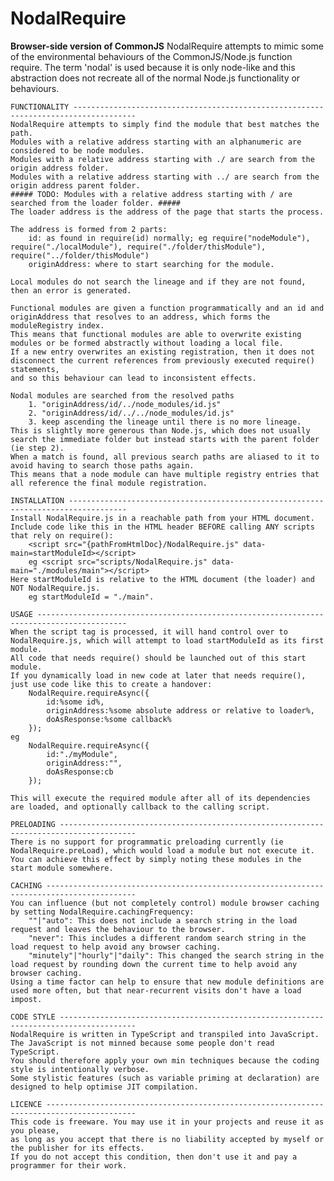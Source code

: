 # NodalRequire
<strong>Browser-side version of CommonJS</strong>
NodalRequire attempts to mimic some of the environmental behaviours of the CommonJS/Node.js function require.
	The term 'nodal' is used because it is only node-like and this abstraction does not recreate all of the normal Node.js functionality or behaviours.

	FUNCTIONALITY ------------------------------------------------------------------------------------
	NodalRequire attempts to simply find the module that best matches the path.
	Modules with a relative address starting with an alphanumeric are considered to be node modules.
	Modules with a relative address starting with ./ are search from the origin address folder.
	Modules with a relative address starting with ../ are search from the origin address parent folder.
	##### TODO: Modules with a relative address starting with / are searched from the loader folder. #####
	The loader address is the address of the page that starts the process.

	The address is formed from 2 parts: 
		id: as found in require(id) normally; eg require("nodeModule"), require("./localModule"), require("./folder/thisModule"), require("../folder/thisModule")
		originAddress: where to start searching for the module.

	Local modules do not search the lineage and if they are not found, then an error is generated.

	Functional modules are given a function programmatically and an id and originAddress that resolves to an address, which forms the moduleRegistry index.
	This means that functional modules are able to overwrite existing modules or be formed abstractly without loading a local file.
	If a new entry overwrites an existing registration, then it does not disconnect the current references from previously executed require() statements,
	and so this behaviour can lead to inconsistent effects.

	Nodal modules are searched from the resolved paths 
		1. "originAddress/id/../node_modules/id.js"
		2. "originAddress/id/../../node_modules/id.js"
		3. keep ascending the lineage until there is no more lineage.
	This is slightly more generous than Node.js, which does not usually search the immediate folder but instead starts with the parent folder (ie step 2).
	When a match is found, all previous search paths are aliased to it to avoid having to search those paths again.
	This means that a node module can have multiple registry entries that all reference the final module registration.

	INSTALLATION -----------------------------------------------------------------------------------
	Install NodalRequire.js in a reachable path from your HTML document.
	Include code like this in the HTML header BEFORE calling ANY scripts that rely on require(): 
		<script src="{pathFromHtmlDoc}/NodalRequire.js" data-main=startModuleId></script>
		eg <script src="scripts/NodalRequire.js" data-main="./modules/main"></script>
	Here startModuleId is relative to the HTML document (the loader) and NOT NodalRequire.js.
		eg startModuleId = "./main".

	USAGE ------------------------------------------------------------------------------------------
	When the script tag is processed, it will hand control over to NodalRequire.js, which will attempt to load startModuleId as its first module.
	All code that needs require() should be launched out of this start module.
	If you dynamically load in new code at later that needs require(), just use code like this to create a handover:
		NodalRequire.requireAsync({
			id:%some id%,
			originAddress:%some absolute address or relative to loader%,
			doAsResponse:%some callback%
		});
	eg
		NodalRequire.requireAsync({
			id:"./myModule",
			originAddress:"",
			doAsResponse:cb
		});

	This will execute the required module after all of its dependencies are loaded, and optionally callback to the calling script.

	PRELOADING ---------------------------------------------------------------------------------------
	There is no support for programmatic preloading currently (ie NodalRequire.preLoad), which would load a module but not execute it.
	You can achieve this effect by simply noting these modules in the start module somewhere.

	CACHING ------------------------------------------------------------------------------------------
	You can influence (but not completely control) module browser caching by setting NodalRequire.cachingFrequency:
		""|"auto": This does not include a search string in the load request and leaves the behaviour to the browser.
		"never": This includes a different random search string in the load request to help avoid any browser caching.
		"minutely"|"hourly"|"daily": This changed the search string in the load request by rounding down the current time to help avoid any browser caching.
	Using a time factor can help to ensure that new module definitions are used more often, but that near-recurrent visits don't have a load impost.

	CODE STYLE ---------------------------------------------------------------------------------------
	NodalRequire is written in TypeScript and transpiled into JavaScript.
	The JavaScript is not minned because some people don't read TypeScript.
	You should therefore apply your own min techniques because the coding style is intentionally verbose.
	Some stylistic features (such as variable priming at declaration) are designed to help optimise JIT compilation.

	LICENCE ------------------------------------------------------------------------------------------
	This code is freeware. You may use it in your projects and reuse it as you please,
	as long as you accept that there is no liability accepted by myself or the publisher for its effects.
	If you do not accept this condition, then don't use it and pay a programmer for their work. 
